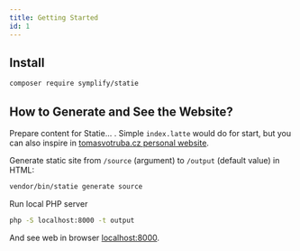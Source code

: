 ```yaml
---
title: Getting Started
id: 1
---
```


## Install

```bash
composer require symplify/statie
```

## How to Generate and See the Website?

Prepare content for Statie... . Simple `index.latte` would do for start, but you can also inspire in [tomasvotruba.cz personal website](https://github.com/TomasVotruba/tomasvotruba.cz/tree/master/source).

Generate static site from `/source` (argument) to `/output` (default value) in HTML:

```bash
vendor/bin/statie generate source
```

Run local PHP server

```bash
php -S localhost:8000 -t output
```

And see web in browser [localhost:8000](http://localhost:8000).
